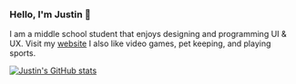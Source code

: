 ### Hello, I'm Justin 👋 

I am a middle school student that enjoys designing and programming UI & UX. Visit my [website](http://kjustin.com) I also like video games, pet keeping, and playing sports.

[![Justin's GitHub stats](https://github-readme-stats.vercel.app/api?username=anuraghazra)](https://github.com/DevDesignJustin/github-readme-stats)
